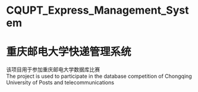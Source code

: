 # CQUPT_Express_Management_System
# 重庆邮电大学快递管理系统  


该项目用于参加重庆邮电大学数据库比赛  
The project is used to participate in the database competition of Chongqing University of Posts and telecommunications
